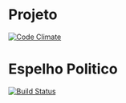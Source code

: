 Projeto
=======
[![Code Climate](https://codeclimate.com/github/EspelhoPolitico/espelho-politico/badges/gpa.svg)](https://codeclimate.com/github/EspelhoPolitico/espelho-politico)

# Espelho Politico
[![Build Status](https://travis-ci.org/matheusleite/espelho-politico.png)](https://travis-ci.org/matheusleite/espelho-politico)